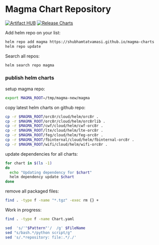 # Magma Chart Repository

[![Artifact HUB](https://img.shields.io/endpoint?url=https://artifacthub.io/badge/repository/magma)](https://artifacthub.io/packages/search?repo=magma)
[![Release Charts](https://github.com/ShubhamTatvamasi/magma-charts/workflows/Release%20Charts/badge.svg)](https://github.com/ShubhamTatvamasi/magma-charts/actions)

Add helm repo on your list:
```bash
helm repo add magma https://shubhamtatvamasi.github.io/magma-charts
helm repo update
```

Search all repos:
```bash
helm search repo magma
```

### publish helm charts

setup magma repo:
```bash
export MAGMA_ROOT=/tmp/magma-new/magma
```

copy latest helm charts on github repo:
```bash
cp -r $MAGMA_ROOT/orc8r/cloud/helm/orc8r .
cp -r $MAGMA_ROOT/orc8r/cloud/helm/orc8rlib .
cp -r $MAGMA_ROOT/cwf/cloud/helm/cwf-orc8r .
cp -r $MAGMA_ROOT/lte/cloud/helm/lte-orc8r .
cp -r $MAGMA_ROOT/feg/cloud/helm/feg-orc8r .
cp -r $MAGMA_ROOT/fbinternal/cloud/helm/fbinternal-orc8r .
cp -r $MAGMA_ROOT/wifi/cloud/helm/wifi-orc8r .
```

update dependencies for all charts:
```bash
for chart in $(ls -1)
do
  echo "Updating dependency for $chart"
  helm dependency update $chart
done
```

remove all packaged files:
```bash
find . -type f -name "*.tgz" -exec rm {} +
```

Work in progress:
```bash
find . -type f -name Chart.yaml

sed  's/'"$Pattern"'/  /g' $FileName
sed "s/bash.*/python script/g"
sed 's/.*repository: file:.*/./'
```

